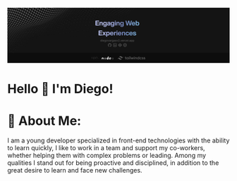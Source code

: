 ![portfolio image](header.png)
# Hello 👋 I'm Diego!

# 💫 About Me:

I am a young developer specialized in front-end
technologies with the ability to learn quickly, I like
to work in a team and support my co-workers,
whether helping them with complex problems or
leading. Among my qualities I stand out for being
proactive and disciplined, in addition to the great
desire to learn and face new challenges.
